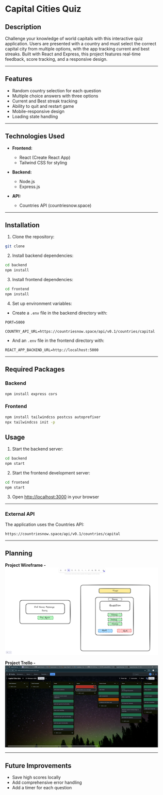 # Capital Cities Quiz

## Description

Challenge your knowledge of world capitals with this interactive quiz application. Users are presented with a country and must select the correct capital city from multiple options, with the app tracking current and best streaks. Built with React and Express, this project features real-time feedback, score tracking, and a responsive design.

---
## Features


- Random country selection for each question
- Multiple choice answers with three options
- Current and Best streak tracking
- Ability to quit and restart game
- Mobile-responsive design
- Loading state handling

---
## Technologies Used

- **Frontend:**
  - React (Create React App)
  - Tailwind CSS for styling
  
- **Backend:**
  - Node.js
  - Express.js

- **API:**
  - Countries API (countriesnow.space)
---
## Installation

1. Clone the repository:
```bash
git clone 
```

2. Install backend dependencies:
```bash
cd backend
npm install
```

3. Install frontend dependencies:
```bash
cd frontend
npm install
```

4. Set up environment variables:
- Create a `.env` file in the backend directory with:
```env
PORT=5000
```
```
COUNTRY_API_URL=https://countriesnow.space/api/v0.1/countries/capital
```
- And an `.env` file in the frontend directory with:
```
REACT_APP_BACKEND_URL=http://localhost:5000
```
---
## Required Packages

### Backend
```bash
npm install express cors
```

### Frontend
```bash
npm install tailwindcss postcss autoprefixer
npx tailwindcss init -p
```

## Usage

1. Start the backend server:
```bash
cd backend
npm start
```

2. Start the frontend development server:
```bash
cd frontend
npm start
```

3. Open [http://localhost:3000](http://localhost:3000) in your browser

---

### External API
The application uses the Countries API:
```http
https://countriesnow.space/api/v0.1/countries/capital
```

---
## Planning


**Project Wireframe -**
![Wireframe](/src/components/assets/wireframe.png)

**Project Trello -**
![trello-board](/src/components/assets/trello-board.png)

---
## Future Improvements
- Save high scores locally
- Add comprehensive error handling
- Add a timer for each question

<!-- ---
## Bugs
--- -->
